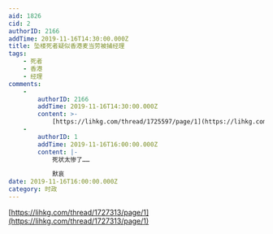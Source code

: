 ```yaml
---
aid: 1826
cid: 2
authorID: 2166
addTime: 2019-11-16T14:30:00.000Z
title: 坠楼死者疑似香港麦当劳被捕经理
tags:
    - 死者
    - 香港
    - 经理
comments:
    -
        authorID: 2166
        addTime: 2019-11-16T14:30:00.000Z
        content: >-
            [https://lihkg.com/thread/1725597/page/1](https://lihkg.com/thread/1725597/page/1)
    -
        authorID: 1
        addTime: 2019-11-16T16:00:00.000Z
        content: |-
            死状太惨了……

            默哀
date: 2019-11-16T16:00:00.000Z
category: 时政
---
```


[https://lihkg.com/thread/1727313/page/1](https://lihkg.com/thread/1727313/page/1)
